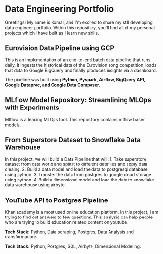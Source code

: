 # Data Engineering Portfolio
Greetings! My name is Komal, and I'm excited to share my still developing data engineer portfolio. Within this repository, you'll find all of my personal projects which I have built as I learn new skills.

<h2>Eurovision Data Pipeline using GCP</h2>

This is an implementation of an end-to-end batch data pipeline that runs daily. It ingests the historical data of the Eurovision song competition, 
loads that data to Google BigQuery and finally produces insights via a dashboard.

The pipeline was built using **Python, Pyspark, Airflow, BigQuery API, Google Dataproc, and Google Data Composer.**



<h2>MLflow Model Repository: Streamlining MLOps with Experiments</h2>
Mlflow is a leading MLOps tool. This repository contains mlflow based models. 

<h2>From Superstore Dataset to Snowflake Data Warehouse</h2>
In this project, we will build a Data Pipeline that will:
1. Take superstore dataset from data world and split it to different datafiles and apply data cleaing.
2. Build a data model and load the data to postgresql database using python.
3. Transfer the data from postgres to google cloud storage using python.
4. Build a dimensional model and load the data to snowflake data warehouse using airbyte.
<h2>YouTube API to Postgres Pipeline</h2>
Khan academy is a most used online education platform. In this project, I am trying to find out answers to few questions. This analysis can help people who are trying to build education related content on youtube. 

**Tech Stack:** Python, Data scraping, Postgres, Data Analysis and transformations.

**Tech Stack:** Python, Postgres, SQL, Airbyte, Dimensional Modeling.
